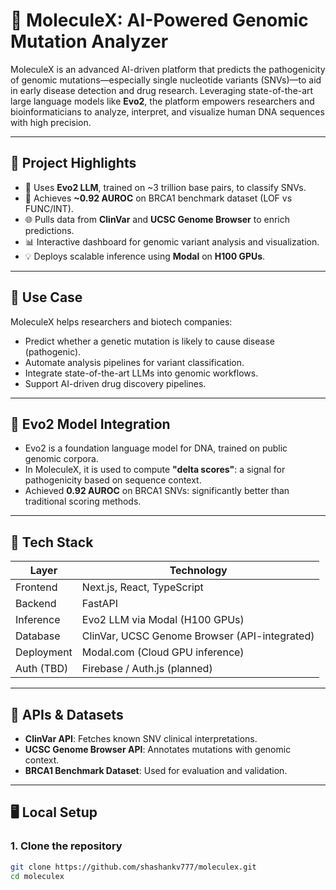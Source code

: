 # 🧬 MoleculeX: AI-Powered Genomic Mutation Analyzer

MoleculeX is an advanced AI-driven platform that predicts the pathogenicity of genomic mutations—especially single nucleotide variants (SNVs)—to aid in early disease detection and drug research. Leveraging state-of-the-art large language models like **Evo2**, the platform empowers researchers and bioinformaticians to analyze, interpret, and visualize human DNA sequences with high precision.

---

## 🚀 Project Highlights

- 🔬 Uses **Evo2 LLM**, trained on ~3 trillion base pairs, to classify SNVs.
- 🧠 Achieves **~0.92 AUROC** on BRCA1 benchmark dataset (LOF vs FUNC/INT).
- 🌐 Pulls data from **ClinVar** and **UCSC Genome Browser** to enrich predictions.
- 📊 Interactive dashboard for genomic variant analysis and visualization.
- 💡 Deploys scalable inference using **Modal** on **H100 GPUs**.

---

## 🎯 Use Case

MoleculeX helps researchers and biotech companies:

- Predict whether a genetic mutation is likely to cause disease (pathogenic).
- Automate analysis pipelines for variant classification.
- Integrate state-of-the-art LLMs into genomic workflows.
- Support AI-driven drug discovery pipelines.

---

## 🧠 Evo2 Model Integration

- Evo2 is a foundation language model for DNA, trained on public genomic corpora.
- In MoleculeX, it is used to compute **"delta scores"**: a signal for pathogenicity based on sequence context.
- Achieved **0.92 AUROC** on BRCA1 SNVs: significantly better than traditional scoring methods.

---

## 🧰 Tech Stack

| Layer       | Technology                             |
|-------------|----------------------------------------|
| Frontend    | Next.js, React, TypeScript             |
| Backend     | FastAPI                                |
| Inference   | Evo2 LLM via Modal (H100 GPUs)         |
| Database    | ClinVar, UCSC Genome Browser (API-integrated) |
| Deployment  | Modal.com (Cloud GPU inference)        |
| Auth (TBD)  | Firebase / Auth.js (planned)           |

---

## 🔌 APIs & Datasets

- **ClinVar API**: Fetches known SNV clinical interpretations.
- **UCSC Genome Browser API**: Annotates mutations with genomic context.
- **BRCA1 Benchmark Dataset**: Used for evaluation and validation.

---

## 🖥️ Local Setup

### 1. Clone the repository

```bash
git clone https://github.com/shashankv777/moleculex.git
cd moleculex


 
